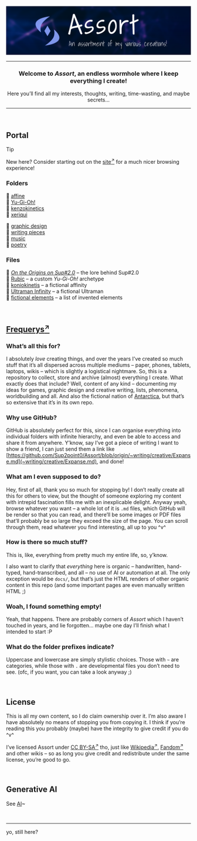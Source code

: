 <div align="center">

![Welcome to Assort](.assets/assort/banner.png)

---

### Welcome to ***Assort***, an endless wormhole where I keep everything I create!

Here you’ll find all my interests, thoughts, writing, time-wasting, and maybe secrets...

---

</div>


<br>


## Portal

> [!Tip]
> New here? Consider starting out on the <a target="_blank" href="https://sup2point0.github.io/Assort">site<sup>↗</sup></a> for a much nicer browsing experience!

### Folders
📁 [affine](affine)  
📁 [Yu-Gi-Oh!](Yu-Gi-Oh!)  
📁 [kenzokinetics](kenzokinetics)  
📁 [xeriqui](xeriqui)  

📁 [graphic design](~graphics)  
📁 [writing pieces](~writing)  
📁 [music](~music)  
📁 [poetry](~poetry)  

### Files
📂 [*On the Origins on Sup#2.0*](~writing/origins.md) – the lore behind Sup#2.0  
📂 [Rubic](Yu-Gi-Oh!/archetypes/Rubic.md) – a custom *Yu-Gi-Oh!* archetype  
📂 [koniokinetis](affine/affinitys/koniokinetis.md) – a fictional affinity  
📂 [Ultraman Infinity](Ultraman/Ultraman%20Infinity.md) – a fictional Ultraman  
📂 [fictional elements](Ascense/elements.md) – a list of invented elements  


<br>


## [Frequerys<sup>↗</sup>](https://github.com/Sup2point0/Antarctica/blob/home/readme.md#what-does-frequerys-even-mean 'frequent queries')

### What’s all this for?
I absolutely *love* creating things, and over the years I’ve created so much stuff that it’s all dispersed across multiple mediums – paper, phones, tablets, laptops, wikis – which is slightly a logistical nightmare. So, this is a repository to collect, store and archive (almost) everything I create. What exactly does that include? Well, content of any kind – documenting my ideas for games, graphic design and creative writing, lists, phenomena, worldbuilding and all. And also the fictional nation of [Antarctica](https://github.com/Sup2point0/Antarctica), but that’s so extensive that it’s in its own repo.

### Why use GitHub?
GitHub is absolutely perfect for this, since I can organise everything into individual folders with infinite hierarchy, and even be able to access and share it from anywhere. Y’know, say I’ve got a piece of writing I want to show a friend, I can just send them a link like [https://github.com/Sup2point0/Assort/blob/origin/~writing/creative/Expanse.md](~writing/creative/Expanse.md), and done!

### What am I even supposed to do?
Hey, first of all, thank you so much for stopping by! I don’t really create all this for others to view, but the thought of someone exploring my content with intrepid fascination fills me with an inexplicable delight. Anyway yeah, browse whatever you want – a whole lot of it is `.md` files, which GitHub will be render so that you can read, and there’ll be some images or PDF files that’ll probably be so large they exceed the size of the page. You can scroll through them, read whatever you find interesting, all up to you ^v^

### How is there so much stuff?
This is, like, everything from pretty much my entire life, so, y’know.

I also want to clarify that *everything* here is organic – handwritten, hand-typed, hand-transcribed, and all – no use of AI or automation at all. The only exception would be `docs/`, but that’s just the HTML renders of other organic content in this repo (and some important pages are even manually written HTML ;)

### Woah, I found something empty!
Yeah, that happens. There are probably corners of *Assort* which I haven’t touched in years, and lie forgotten... maybe one day I’ll finish what I intended to start :P

### What do the folder prefixes indicate?
Uppercase and lowercase are simply stylistic choices. Those with `~` are categories, while those with `.` are developmental files you don’t need to see. (ofc, if you want, you can take a look anyway ;)


<br>


## License

This is all my own content, so I do claim ownership over it. I’m also aware I have absolutely no means of stopping you from copying it. I think if you’re reading this you probably (maybe) have the integrity to give credit if you do ^v^

I’ve licensed Assort under [CC BY-SA<sup>↗</sup>](https://creativecommons.org/licenses/by-sa/4.0/deed.en) tho, just like [Wikipedia<sup>↗</sup>](https://wikipedia.org/wiki/Wikipedia:Copyrights), [Fandom<sup>↗</sup>](https://www.fandom.com/licensing) and other wikis – so as long you give credit and redistribute under the same license, you’re good to go.


<br>


## Generative AI

See [AI](AI.md)~


<br>


---

yo, still here?
